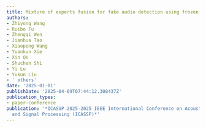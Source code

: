 ```yaml
---
title: Mixture of experts fusion for fake audio detection using frozen wav2vec 2.0
authors:
- Zhiyong Wang
- Ruibo Fu
- Zhengqi Wen
- Jianhua Tao
- Xiaopeng Wang
- Yuankun Xie
- Xin Qi
- Shuchen Shi
- Yi Lu
- Yukun Liu
- ' others'
date: '2025-01-01'
publishDate: '2025-04-09T07:44:12.308437Z'
publication_types:
- paper-conference
publication: '*ICASSP 2025-2025 IEEE International Conference on Acoustics, Speech
  and Signal Processing (ICASSP)*'
---
```

